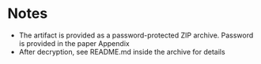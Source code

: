 # Notes
- The artifact is provided as a password-protected ZIP archive. Password is provided in the paper Appendix
- After decryption, see README.md inside the archive for details
